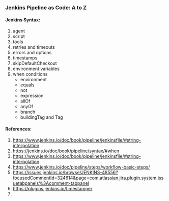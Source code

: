 ### Jenkins Pipeline as Code: A to Z
#### Jenkins Syntax:
1. agent
2. script
3. tools
4. retries and timeouts
5. errors and options
6. timestamps
7. skipDefaultCheckout
8. environment variables
9. when conditions
    - environment
    - equals
    - not
    - expression
    - allOf
    - anyOf
    - branch
    - buildingTag and Tag

#### References:
1. https://www.jenkins.io/doc/book/pipeline/jenkinsfile/#string-interpolation
2. https://jenkins.io/doc/book/pipeline/syntax/#when
3. https://www.jenkins.io/doc/book/pipeline/jenkinsfile/#string-interpolation
4. https://www.jenkins.io/doc/pipeline/steps/workflow-basic-steps/
5. https://issues.jenkins.io/browse/JENKINS-48556?focusedCommentId=324614&page=com.atlassian.jira.plugin.system.issuetabpanels%3Acomment-tabpanel
6. https://plugins.jenkins.io/timestamper
7. 


